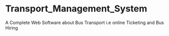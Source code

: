 # Transport_Management_System
A  Complete Web Software about Bus Transport i.e online Ticketing and Bus Hiring  
